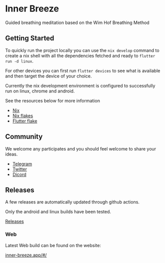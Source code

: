 # Inner Breeze
Guided breathing meditation based on the Wim Hof Breathing Method

## Getting Started
To quickly run the project locally you can use the ```nix develop``` command to create a nix shell with all the dependencies fetched and ready to ```flutter run -d linux```.

For other devices you can first run ```flutter devices``` to see what is available and then target the device of your choice.

Currently the nix development environment is configured to successfully run on linux, chrome and android.

See the resources below for more information

 - [Nix](https://nixos.org/)
 - [Nix flakes](https://nixos.wiki/wiki/Flakes)
 - [Flutter flake](https://github.com/waotzi/flutter-flake)

## Community
We welcome any participates and you should feel welcome to share your ideas.

- [Telegram](https://t.me/naoxio)
- [Twitter](https://twitter.com/naox_io)
- [Dicord](https://discord.gg/WWKtAJQtv5)

## Releases
A few releases are automatically updated through github actions.

Only the android and linux builds have been tested.

[Releases](https://github.com/naoxio/inner_breeze/releases/tag/latest)

### Web
Latest Web build can be found on the website:

[inner-breeze.app/#/](https://inner-breeze.app/#/)


